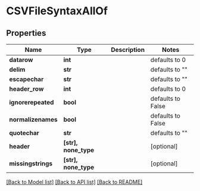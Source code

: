 # CSVFileSyntaxAllOf

## Properties
Name | Type | Description | Notes
------------ | ------------- | ------------- | -------------
**datarow** | **int** |  | defaults to 0
**delim** | **str** |  | defaults to ""
**escapechar** | **str** |  | defaults to ""
**header_row** | **int** |  | defaults to 0
**ignorerepeated** | **bool** |  | defaults to False
**normalizenames** | **bool** |  | defaults to False
**quotechar** | **str** |  | defaults to ""
**header** | **[str], none_type** |  | [optional] 
**missingstrings** | **[str], none_type** |  | [optional] 

[[Back to Model list]](../README.md#documentation-for-models) [[Back to API list]](../README.md#documentation-for-api-endpoints) [[Back to README]](../README.md)


